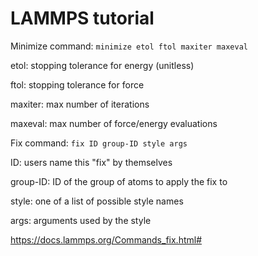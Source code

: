 # LAMMPS tutorial




Minimize command: `minimize etol ftol maxiter maxeval` 

etol: stopping tolerance for energy (unitless)

ftol: stopping tolerance for force

maxiter: max number of iterations

maxeval: max number of force/energy evaluations

Fix command: `fix ID group-ID style args`

ID: users name this "fix" by themselves

group-ID: ID of the group of atoms to apply the fix to

style:  one of a list of possible style names

args: arguments used by the style

https://docs.lammps.org/Commands_fix.html#

